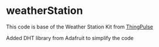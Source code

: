 # weatherStation
This code is base of the Weather Station Kit from [ThingPulse](https://travis-ci.org/github/ThingPulse)

Added DHT library from Adafruit to simplify the code
